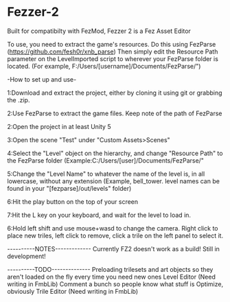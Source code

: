 # Fezzer-2
Built for compatibilty with FezMod, Fezzer 2 is a Fez Asset Editor

To use, you need to extract the game's resources. Do this using FezParse (https://github.com/fesh0r/xnb_parse)
Then simply edit the Resource Path parameter on the LevelImported script to wherever your FezParse folder is located. (For example, F:/Users/[username]/Documents/FezParse/")


-How to set up and use-

1:Download and extract the project, either by cloning it using git or grabbing the .zip.

2:Use FezParse to extract the game files. Keep note of the path of FezParse

2:Open the project in at least Unity 5

3:Open the scene "Test" under "Custom Assets>Scenes"

4:Select the "Level" object on the hierarchy, and change "Resource Path" to the FezParse folder (Example:C:/Users/[user]/Documents/FezParse/"

5:Change the "Level Name" to whatever the name of the level is, in all lowercase, without any extension (Example, bell_tower. level names can be found in your "[fezparse]/out/levels" folder) 

6:Hit the play button on the top of your screen

7:Hit the L key on your keyboard, and wait for the level to load in.

6:Hold left shift and use mouse+wasd to change the camera. Right click to place new triles, left click to remove, click a trile on the left panel to select it.


----------NOTES-------------
Currently FZ2 doesn't work as a build! Still in development!


----------TODO--------------
Preloading trilesets and art objects so they aren't loaded on the fly every time you need new ones
Level Editor (Need writing in FmbLib)
Comment a bunch so people know what stuff is
Optimize, obviously
Trile Editor (Need writing in FmbLib)
